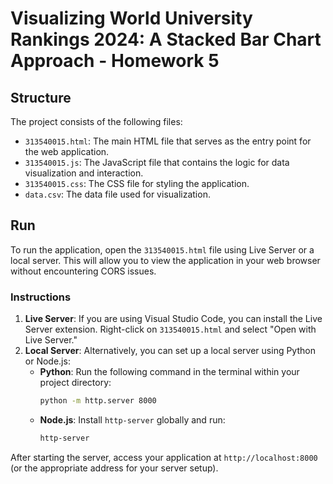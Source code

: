 # Visualizing World University Rankings 2024: A Stacked Bar Chart Approach - Homework 5

## Structure
The project consists of the following files:
- `313540015.html`: The main HTML file that serves as the entry point for the web application.
- `313540015.js`: The JavaScript file that contains the logic for data visualization and interaction.
- `313540015.css`: The CSS file for styling the application.
- `data.csv`: The data file used for visualization.

## Run
To run the application, open the `313540015.html` file using Live Server or a local server. This will allow you to view the application in your web browser without encountering CORS issues.

### Instructions
1. **Live Server**: If you are using Visual Studio Code, you can install the Live Server extension. Right-click on `313540015.html` and select "Open with Live Server."
2. **Local Server**: Alternatively, you can set up a local server using Python or Node.js:
   - **Python**: Run the following command in the terminal within your project directory:
     ```bash
     python -m http.server 8000
     ```
   - **Node.js**: Install `http-server` globally and run:
     ```bash
     http-server
     ```

After starting the server, access your application at `http://localhost:8000` (or the appropriate address for your server setup).
